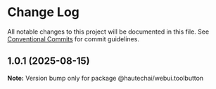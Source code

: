 # Change Log

All notable changes to this project will be documented in this file.
See [Conventional Commits](https://conventionalcommits.org) for commit guidelines.

## 1.0.1 (2025-08-15)

**Note:** Version bump only for package @hautechai/webui.toolbutton
